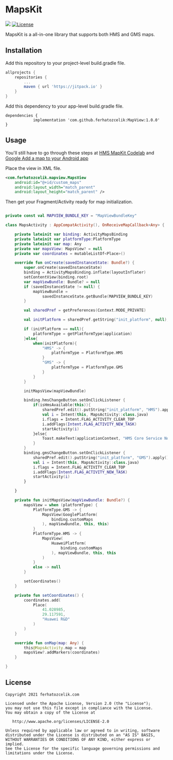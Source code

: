 # MapsKit

[![](https://jitpack.io/v/ferhatozcelik/MapView.svg)](https://jitpack.io/#ferhatozcelik/MapView)
[![License](https://img.shields.io/badge/License-Apache%202.0-blue.svg)](https://opensource.org/licenses/Apache-2.0)


MapsKit is a all-in-one library that supports both HMS and GMS maps.

## Installation

Add this repository to your project-level build.gradle file.

```groovy
allprojects {
	repositories {
		...
		maven { url 'https://jitpack.io' }
	}
}
```

Add this dependency to your app-level build.gradle file.

```
dependencies {
            implementation 'com.github.ferhatozcelik:MapView:1.0.0'
}
```

## Usage

You'll still have to go through these steps at [HMS MapKit Codelab](https://developer.huawei.com/consumer/en/codelab/HMSMapKit/index.html#0) and [Google Add a map to your Android app](https://developers.google.com/codelabs/maps-platform/maps-platform-101-android#0)

Place the view in XML file.

```XML
<com.ferhatozcelik.mapview.MapsView
    android:id="@+id/custom_maps"
    android:layout_width="match_parent"
    android:layout_height="match_parent" />
```

Then get your Fragment/Activity ready for map initialization.

```kotlin

private const val MAPVIEW_BUNDLE_KEY = "MapViewBundleKey"

class MapsActivity : AppCompatActivity(), OnReceiveMapCallback<Any> {

    private lateinit var binding: ActivityMapsBinding
    private lateinit var platformType:PlatformType
    private lateinit var map: Any
    private var mapsView: MapsView? = null
    private var coordinates = mutableListOf<Place>()

    override fun onCreate(savedInstanceState: Bundle?) {
        super.onCreate(savedInstanceState)
        binding = ActivityMapsBinding.inflate(layoutInflater)
        setContentView(binding.root)
        var mapViewBundle: Bundle? = null
        if (savedInstanceState != null) {
            mapViewBundle =
                savedInstanceState.getBundle(MAPVIEW_BUNDLE_KEY)
        }

        val sharedPref = getPreferences(Context.MODE_PRIVATE)

        val initPlatform = sharedPref.getString("init_platform", null);

        if (initPlatform == null){
            platformType = getPlatformType(application)
        }else{
            when(initPlatform){
                "HMS" -> {
                    platformType = PlatformType.HMS
                }
                "GMS" -> {
                    platformType = PlatformType.GMS
                }
            }
        }

        initMapsView(mapViewBundle)

        binding.hmsChangeButton.setOnClickListener {
            if(isHmsAvailable(this)){
                sharedPref.edit().putString("init_platform", "HMS").apply()
                val i = Intent(this, MapsActivity::class.java)
                i.flags = Intent.FLAG_ACTIVITY_CLEAR_TOP
                i.addFlags(Intent.FLAG_ACTIVITY_NEW_TASK)
                startActivity(i)
            }else{
                Toast.makeText(applicationContext, "HMS Core Service Not Found", Toast.LENGTH_SHORT).show()
            }
        }
        binding.gmsChangeButton.setOnClickListener {
            sharedPref.edit().putString("init_platform", "GMS").apply()
            val i = Intent(this, MapsActivity::class.java)
            i.flags = Intent.FLAG_ACTIVITY_CLEAR_TOP
            i.addFlags(Intent.FLAG_ACTIVITY_NEW_TASK)
            startActivity(i)
        }

    }

    private fun initMapsView(mapViewBundle: Bundle?) {
        mapsView = when (platformType) {
            PlatformType.GMS -> {
                MapsView(GooglePlatform(
                    binding.customMaps
                ), mapViewBundle, this, this)
            }
            PlatformType.HMS -> {
                MapsView(
                    HuaweiPlatform(
                        binding.customMaps
                    ), mapViewBundle, this, this
                )
            }
            else -> null
        }

        setCoordinates()
    }

    private fun setCoordinates() {
        coordinates.add(
            Place(
                41.028985,
                29.117591,
                "Huawei R&D"
            )
        )
    }

    override fun onMap(map: Any) {
        this@MapsActivity.map = map
        mapsView?.addMarkers(coordinates)
    }

}
```

License
--------


    Copyright 2021 ferhatozcelik.com

    Licensed under the Apache License, Version 2.0 (the "License");
    you may not use this file except in compliance with the License.
    You may obtain a copy of the License at

       http://www.apache.org/licenses/LICENSE-2.0

    Unless required by applicable law or agreed to in writing, software
    distributed under the License is distributed on an "AS IS" BASIS,
    WITHOUT WARRANTIES OR CONDITIONS OF ANY KIND, either express or implied.
    See the License for the specific language governing permissions and
    limitations under the License.